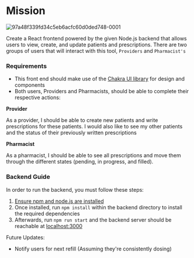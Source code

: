 # Mission
![97a48f339fd34c5eb6acfc60d0ded748-0001](https://user-images.githubusercontent.com/11306948/198924216-287f6dba-e7f3-4a5b-9679-5b126eada79b.jpg)

Create a React frontend powered by the given Node.js backend that allows users to view, create, and update patients and prescriptions. There are two groups of users that will interact with this tool, `Providers` and `Pharmacist's`

### Requirements

- This front end should make use of the [Chakra UI library](https://chakra-ui.com/) for design and components
- Both users, Providers and Pharmacists, should be able to complete their respective actions:

**Provider**

As a provider, I should be able to create new patients and write prescriptions for these patients. I would also like to see my other patients and the status of their previously written prescriptions

**Pharmacist**

As a pharmacist, I should be able to see all prescriptions and move them through the different states (pending, in progress, and filled).

### Backend Guide

In order to run the backend, you must follow these steps:

1. [Ensure npm and node.js are installed](https://docs.npmjs.com/downloading-and-installing-node-js-and-npm)
2. Once installed, run `npm install` within the backend directory to install the required dependencies
3. Afterwards, run `npm run start` and the backend server should be reachable at [localhost:3000](http://localhost:3000)

Future Updates:

- Notify users for next refill (Assuming they're consistently dosing)
